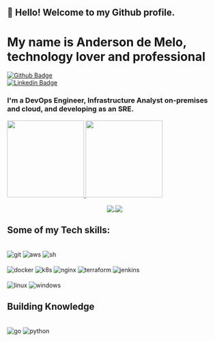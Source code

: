 ## 👋 Hello! Welcome to my Github profile.

# My name is Anderson de Melo, technology lover and professional 

[![Github Badge](https://img.shields.io/badge/-Github-000?style=flat-square&logo=Github&logoColor=white&link=https://github.com/andersondmelo)](https://github.com/andersondmelo)<br>
[![Linkedin Badge](https://img.shields.io/badge/-LinkedIn-blue?style=flat-square&logo=Linkedin&logoColor=white&link=https://www.linkedin.com/in/andersondmelo/)](https://www.linkedin.com/in/andersondmelo/)

### I'm a DevOps Engineer, Infrastructure Analyst on-premises and cloud, and developing as an SRE.

<div>
<a href="https://github.com/andersondmelo">
<img height="180em" src="https://github-readme-stats.vercel.app/api/top-langs/?username=andersondmelo&layout=compact&langs_count=7&theme=dracula"/>
<img height="180em" src="https://github-readme-stats.vercel.app/api?username=andersondmelo&show_icons=true&theme=dracula&include_all_commits=true&count_private=true"/>
</div>
  

<p align="center"
  <a href="https://github.com/anuraghazra/github-readme-stats">
    <img
      align="center"
      src="https://github-readme-stats.vercel.app/api?username=andersondmelo&theme=tokyonight&bg_color=000000&text_color=00CCCC&border_color=003366&border_radius=20%&show_icons=true&locale=en"
    />
  </a>
  <a href="https://github.com/anuraghazra/github-readme-stats">
    <img
      align="center"
      src="https://github-readme-stats.vercel.app/api/top-langs/?username=andersondmelo&theme=tokyonight&bg_color=000000&text_color=00CCCC&border_color=003366&border_radius=20%&locale=en"
    />
  </a>
</p>

## Some of my Tech skills: 
<div style="display: inline_block"><br>
  <img align="center" alt="git" src="https://img.shields.io/badge/git-%23F05033.svg?style=for-the-badge&logo=git&logoColor=white">

  <img align="center" alt="aws" src="https://img.shields.io/badge/AWS-%23FF9900.svg?style=for-the-badge&logo=amazon-aws&logoColor=white">
  <img align="center" alt="sh" src="https://img.shields.io/badge/shell_script-%23121011.svg?style=for-the-badge&logo=gnu-bash&logoColor=white">
  
</div>
<div style="display: inline_block"><br>
  <img align="center" alt="docker" src="https://img.shields.io/badge/docker-%230db7ed.svg?style=for-the-badge&logo=docker&logoColor=white">
  <img align="center" alt="k8s" src="https://img.shields.io/badge/kubernetes-%23326ce5.svg?style=for-the-badge&logo=kubernetes&logoColor=white">
  <img align="center" alt="nginx" src="https://img.shields.io/badge/nginx-%23009639.svg?style=for-the-badge&logo=nginx&logoColor=white">
  <img align="center" alt="terraform" src="https://img.shields.io/badge/terraform-%235835CC.svg?style=for-the-badge&logo=terraform&logoColor=white">
  <img align="center" alt="jenkins" src="https://img.shields.io/badge/jenkins-%232C5263.svg?style=for-the-badge&logo=jenkins&logoColor=white">
</div>

<div style="display: inline_block"><br>
  <img align="center" alt="linux" src="https://img.shields.io/badge/Linux-FFFFFF?style=for-the-badge&logo=linux&logoColor=black">
  <img align="center" alt="windows" src="https://img.shields.io/badge/Windows-0078D6?style=for-the-badge&logo=windows&logoColor=white">
</div>

## Building Knowledge
<div style="display: inline_block"><br>
  <img align="center" alt="go" src="https://img.shields.io/badge/go-%2300ADD8.svg?style=for-the-badge&logo=go&logoColor=white">
  <img align="center" alt="python" src="https://img.shields.io/badge/python-3670A0?style=for-the-badge&logo=python&logoColor=ffdd54">
  
</div>
